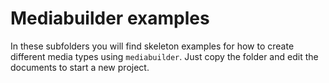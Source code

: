 # Mediabuilder examples

In these subfolders you will find skeleton examples for how to create different
media types using `mediabuilder`. Just copy the folder and edit the documents to
start a new project.